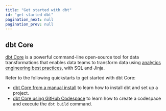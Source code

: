 ```yaml
---
title: "Get started with dbt"
id: "get-started-dbt"
pagination_next: null
pagination_prev: null
---
```






## dbt Core
[dbt Core](https://github.com/dbt-labs/dbt-core) is a powerful command-line open-source tool for data transformations that enables data teams to transform data using [analytics engineering best practices](https://docs.getdbt.com/best-practices), with SQL and Jinja.

Refer to the following quickstarts to get started with dbt Core:

- [dbt Core from a manual install](m/guides/manual-install) to learn how to install dbt and set up a project.
- [dbt Core using GitHub Codespace](/guides/codespace?step=1) to learn how to create a codespace and execute the `dbt build` command.
